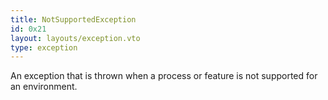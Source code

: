 ```yaml
---
title: NotSupportedException
id: 0x21
layout: layouts/exception.vto
type: exception
---
```

An exception that is thrown when a process or feature is not supported for an environment.

